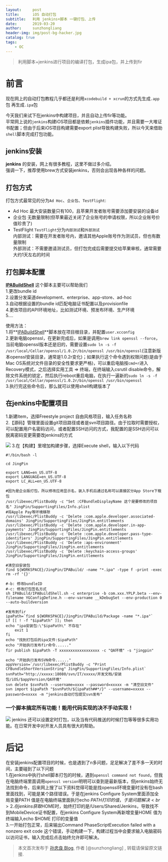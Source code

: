 ```yaml
---
layout:     post
title:      iOS 自动打包
subtitle:   利用 jenkins+脚本 一键打包、上传
date:       2019-03-20
author:     sunzhongliang
header-img: img/post-bg-hacker.jpg
catalog: true
tags:
    - OC
---
```




> 利用脚本+jenkins进行项目的编译打包，生成ipa包，并上传到fir

# 前言
现在网上的自动打包教程几乎都还是利用`xcodebuild + xcrun`的方式先生成`.app`包 再生成`.ipa`包

今天我们来试下在jenkins中构建项目，并且自动上传fir等功能。<br>
平常网上说的`jenkins`构建iOS项目都是依赖`jenkins`插件功能，并且需要一大堆证书配置；但由于后来iOS项目构建需要export plist导致构建失败，所以今天来借助`shell`脚本完成打包功能。

## jenkins安装

**jenkins** 的安装，网上有很多教程，这里不做过多介绍。<br>
强调一下，推荐使用brew方式安装jenkins，否则会出现各种各样的问题。<br>

## 打包方式
打包方式最常见的分为`Ad Hoc`、`企业包`、`TestFlight`:

- Ad Hoc
	最大安装数量只有100，且苹果开发者账号需要添加要安装的设备id
- 企业包
	无数量限制(但苹果最近关闭了企业账号的申请权限，所以企业账号价值珍贵了)
- TestFlight
	`TestFlight`分为`内部测试`和`外部测试`<br>
	内部测试：需要在开发者账号内，邀请其他Apple账号作为测试员，但也有数量限制<br>
	外部测试：不需要邀请测试员，但打包完成后需要提交给苹果审核，通常需要大约1天左右的时间

## 打包脚本配置

**[IPABuildShell](https://github.com/aa335418265/IPABuildShell)**
这个脚本主要可以帮助我们<br>
1.更改bundle id <br>
2.设置分发渠道development、enterprise、app-store、ad-hoc<br>
3.自动根据设置的bundle id匹配电脑证书配置以及provisionfile<br>
4.更改项目的API环境地址，比如测试环境、预发布环境、生产环境<br>
5....

使用方法：<br>
1.将**[IPABuildShell](https://github.com/aa335418265/IPABuildShell)**脚本放在项目根目录，并配置`user.xcconfig`<br>
2.更新电脑openssl，在更新完成后，如果是调用`brew link openssl --force`，当前电脑openssl版本还是旧的，需要设置`sudo ln -s -f /usr/local/Cellar/openssl/1.0.2r⁩/bin/openssl /usr/bin/openssl`(注意新版本openssl安装目录，通常是1.0.2r⁩变化)；如果执行这个命令遇到权限问题(是由于Mac OS系统对文件目录的安全性要求更严格)，可以重启电脑按`cmd+r`进入Recovery模式，之后选择实用工具 => 终端，在终端输入csrutil disable命令，解除文件系统的锁定，然后执行reboot重启电脑，在执行一遍新的`sudo ln -s -f /usr/local/Cellar/openssl/1.0.2r⁩/bin/openssl /usr/bin/openssl`<br>
3.执行完这些命令后，那么就可以使用shell构建版本了

## 在jenkins中配置项目

1.新建item，选择Freestyle project 自由风格项目，输入任务名称<br>
2.【源码】管理里面设置git项目路径或者是svn项目路径。由于拉取时需要授权，可以配置用户名密码访问，或者配置SSH访问的方式，我配置的是SSH访问可以脱离密码变更需要改jenkins的方式<br>

<img src="https://images.cnblogs.com/cnblogs_com/plusone/1527513/o_20190520121928.jpg" referrerpolicy="no-referrer">
3.在【构建】里增加构建步骤，选择Execute shell，输入以下代码<br>

	#!/bin/bash -l

	cd JingPin

	export LANG=en_US.UTF-8
	export LANGUAGE=en_US.UTF-8
	export LC_ALL=en_US.UTF-8

	#因为是企业版打包，所以修改应用显示名，装入手机后通过名称可以直接区分App Store下载包
	/usr/libexec/PlistBuddy -c "Set :CFBundleDisplayName 这个是要修改的项目名" JingPin/SupportingFiles/Info.plist
	#将Apple Pay等环境移除
	/usr/libexec/PlistBuddy -c 'Delete :com.apple.developer.associated-domains' JingPin/SupportingFiles/JingPin.entitlements
	/usr/libexec/PlistBuddy -c 'Delete :com.apple.developer.in-app-payments' JingPin/SupportingFiles/JingPin.entitlements
	/usr/libexec/PlistBuddy -c 'Delete :com.apple.developer.pass-type-identifiers' JingPin/SupportingFiles/JingPin.entitlements
	/usr/libexec/PlistBuddy -c 'Delete :aps-environment' JingPin/SupportingFiles/JingPin.entitlements
	/usr/libexec/PlistBuddy -c 'Delete :keychain-access-groups' JingPin/SupportingFiles/JingPin.entitlements

	#清空旧安装包
	find ${WORKSPACE}/JingPin/IPABuild/ -name "*.ipa" -type f -print -exec rm -rf '{}'

	#-b: 修改bundleID
	#-c: 修改打包签名方式
	sh IPABuild/IPABuildShell.sh -c enterprise -b com.xxx.YPLP.beta --env-filename YGConfigDefine.h --env-varname __kDebugSet --env-production 0 --auto-buildversion

	#发布到fir
	ipaPath=`find ${WORKSPACE}/JingPin/IPABuild/Package -name "*.ipa"`
	if [[ ! -f "$ipaPath" ]]; then
	echo "ipa安装包:\"$ipaPath\" 不存在"
		exit 1
	fi
	echo "找到打包后的ipa文件:$ipaPath"
	echo "开始执行发布fir命令......"
	fir publish $ipaPath -T xxxxxxxxxxxxxxxxxx -c "QA环境" -s "jingpin"

	echo "开始执行发布SVN命令......"
	appVersion=`/usr/libexec/PlistBuddy -c "Print CFBundleShortVersionString" JingPin/SupportingFiles/Info.plist`
	svnPath="http://xxxxx:18080/svn/IT/xxxxx/开发文档/安装包/iOS/$appVersion/QA环境"
	svn delete $svnPath --username=xxxx --password=xxxxx -m "清空旧文件"
	svn import $ipaPath "$svnPath/${ipaPath##*/}" --username=xxxxx --password=xxxxx -m "jenkins自动打包提交svn发布"

### 一个脚本搞定所有功能！能用代码实现的决不手动实现！

<img src="https://images.cnblogs.com/cnblogs_com/plusone/1527513/o_20190520121336.jpg" referrerpolicy="no-referrer">
jenkins 还可以设置定时打包，以及当有代码推送的时候打包等等很多实用功能。在日常开发中对开发人员具有很大的帮助。

# 后记

在安装jenkins配置项目的时候，也是遇到了n多问题，足足解决了差不多一天的时间，主要碰到了以下问题<br>
1.在jenkins中执行shell脚本打包的时候，遇到`openssl command not found`，但我在电脑终端里面调用`openssl version`明明可以查到是最新版本，但jenkins始终无法找到命令，后来网上搜了以下资料觉得可能是找openssl环境变量时没有在bash里面找到，可能是某个路径错误。于是在jenkins Configure System里面添加全局变量PATH 值是在电脑终端里面执行echo $PATH打印的值，于是问题解决<br>
2.在jenkins获取$HOME时，始终打印的是/Users/Shared/Jenkins，导致找不到MobileDevice证书配置，在jenkins Configure System再新增变量HOME 值为终端输入echo $HOME 打印的变量值<br>
3.一开始打包正常，后来输出Command PhaseScriptExecution failed with a nonzero exit code
这个错误，手动构建一下，构建过程当中会要求输入电脑密码以访问证书，输入完成后点击始终允许即可解决。<br>

> 本文首次发布于 [孙忠良 Blog](https://sunzhongliangde.github.io), 作者 [@sunzhongliang] ,
转载请保留原文链接.
